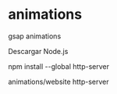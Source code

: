 # animations
 gsap animations

 Descargar Node.js
	
 npm install --global http-server
	
 animations/website http-server
 
